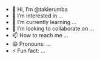 - 👋 Hi, I’m @takierumba
- 👀 I’m interested in ...
- 🌱 I’m currently learning ...
- 💞️ I’m looking to collaborate on ...
- 📫 How to reach me ...
- 😄 Pronouns: ...
- ⚡ Fun fact: ...

<!---
takierumba/takierumba is a ✨ special ✨ repository because its `README.md` (this file) appears on your GitHub profile.
You can click the Preview link to take a look at your changes.
--->
